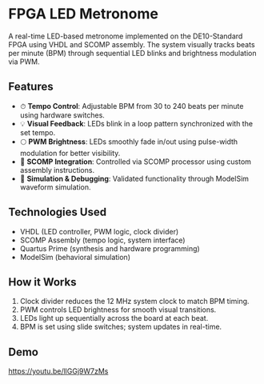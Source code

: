 # FPGA LED Metronome

A real-time LED-based metronome implemented on the DE10-Standard FPGA using VHDL and SCOMP assembly. The system visually tracks beats per minute (BPM) through sequential LED blinks and brightness modulation via PWM.

## Features

- ⏱ **Tempo Control**: Adjustable BPM from 30 to 240 beats per minute using hardware switches.
- 💡 **Visual Feedback**: LEDs blink in a loop pattern synchronized with the set tempo.
- 🌕 **PWM Brightness**: LEDs smoothly fade in/out using pulse-width modulation for better visibility.
- 🧠 **SCOMP Integration**: Controlled via SCOMP processor using custom assembly instructions.
- 🧪 **Simulation & Debugging**: Validated functionality through ModelSim waveform simulation.

## Technologies Used

- VHDL (LED controller, PWM logic, clock divider)
- SCOMP Assembly (tempo logic, system interface)
- Quartus Prime (synthesis and hardware programming)
- ModelSim (behavioral simulation)

## How it Works

1. Clock divider reduces the 12 MHz system clock to match BPM timing.
2. PWM controls LED brightness for smooth visual transitions.
3. LEDs light up sequentially across the board at each beat.
4. BPM is set using slide switches; system updates in real-time.

## Demo
https://youtu.be/llGGj9W7zMs
